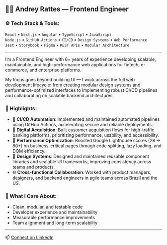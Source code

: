 ## 👨‍💻 Andrey Rattes — Frontend Engineer

### ⚙️ Tech Stack & Tools:
`React` • `Next.js` • `Angular` • `TypeScript` • `JavaScript`  
`Node.js` • `GitHub Actions` • `CI/CD` • `Design Systems` • `Web Performance`  
`Jest` • `Storybook` • `Figma` • `REST APIs` • `Modular Architecture`

---

I’m a Frontend Engineer with 6+ years of experience developing scalable, maintainable, and high-performance web applications for fintech, e-commerce, and enterprise platforms.

My focus goes beyond building UI — I work across the full web development lifecycle: from creating modular design systems and performance-optimized interfaces to implementing robust CI/CD pipelines and collaborating on scalable backend architectures.

### 💼 Highlights:
- 🔧 **CI/CD Automation**: Implemented and maintained automated pipelines using GitHub Actions, accelerating secure and reliable deployments.
- 🏦 **Digital Acquisition**: Built customer acquisition flows for high-traffic banking platforms, prioritizing performance, usability, and accessibility.
- 🚀 **Performance Optimization**: Boosted Google Lighthouse scores (28 → 80+) on business-critical pages through code splitting, lazy loading, and DOM efficiency.
- 🧩 **Design Systems**: Designed and maintained reusable component libraries and scalable UI frameworks, improving consistency across teams and products.
- 🌐 **Cross-functional Collaboration**: Worked with product managers, designers, and backend engineers in agile teams across Brazil and the US.

### 🎯 What I Care About:
- Clean, modular, and testable code  
- Developer experience and maintainability  
- Measurable performance improvements  
- Team alignment and long-term scalability

---

📫 [Connect on LinkedIn](https://www.linkedin.com/in/andrey-azevedo)

